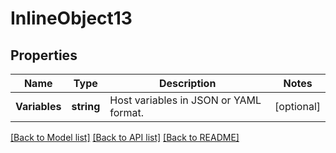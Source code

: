 # InlineObject13

## Properties

Name | Type | Description | Notes
------------ | ------------- | ------------- | -------------
**Variables** | **string** | Host variables in JSON or YAML format. | [optional] 

[[Back to Model list]](../README.md#documentation-for-models) [[Back to API list]](../README.md#documentation-for-api-endpoints) [[Back to README]](../README.md)


